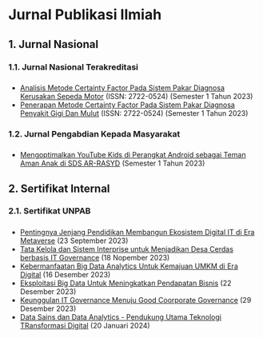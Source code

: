 # Jurnal Publikasi Ilmiah
## 1. Jurnal Nasional
### 1.1. Jurnal Nasional Terakreditasi
#####
- [Analisis Metode Certainty Factor Pada Sistem Pakar Diagnosa Kerusakan Sepeda Motor](https://journal.fkpt.org/index.php/BIT/article/view/1083) (ISSN: 2722-0524) (Semester 1 Tahun 2023)
- [Penerapan Metode Certainty Factor Pada Sistem Pakar Diagnosa Penyakit Gigi Dan Mulut](https://journal.fkpt.org/index.php/BIT/article/view/1102) (ISSN: 2722-0524) (Semester 1 Tahun 2023)
### 1.2. Jurnal Pengabdian Kepada Masyarakat
#####
- [Mengoptimalkan YouTube Kids di Perangkat Android sebagai Teman Aman Anak di SDS AR-RASYD](https://journal.hdgi.org/index.php/jpmg/article/view/153) (Semester 1 Tahun 2023)
## 2. Sertifikat Internal
### 2.1. Sertifikat UNPAB
#####
- [Pentingnya Jenjang Pendidikan Membangun Ekosistem Digital IT di Era Metaverse](https://github.com/inspirasiprogrammer/ARSIP-MTI-UNPAB/blob/main/Pentingnya%20Jenjang%20Pendidikan%20Membangun%20Ekosistem%20Digital%20IT%20di%20Era%20Metaverse.pdf) (23 September 2023)
- [Tata Kelola dan Sistem Interprise untuk Menjadikan Desa Cerdas berbasis IT Governance](https://github.com/inspirasiprogrammer/ARSIP-MTI-UNPAB/blob/main/Tata%20Kelola%20dan%20Sistem%20Interprise%20untuk%20Menjadikan%20Desa%20Cerdas%20berbasis%20IT%20Governance.pdf) (18 Nopember 2023)
- [Kebermanfaatan Big Data Analytics Untuk Kemajuan UMKM di Era Digital](https://github.com/inspirasiprogrammer/ARSIP-MTI-UNPAB/blob/main/Kebermanfaatan%20Big%20Data%20Analytics%20Untuk%20Kemajuan%20UMKM%20di%20Era%20Digital.pdf) (16 Desember 2023)
- [Eksploitasi Big Data Untuk Meningkatkan Pendapatan Bisnis](https://github.com/inspirasiprogrammer/ARSIP-MTI-UNPAB/blob/main/Eksploitasi%20Big%20Data%20Untuk%20Meningkatkan%20Pendapatan%20Bisnis.pdf) (22 Desember 2023)
- [Keunggulan IT Governance Menuju Good Coorporate Governance](https://github.com/inspirasiprogrammer/ARSIP-MTI-UNPAB/blob/main/Keunggulan%20IT%20Governance%20Menuju%20Good%20Coorporate%20Governance.pdf) (29 Desember 2023)
- [Data Sains dan Data Analytics - Pendukung Utama Teknologi TRansformasi Digital](https://github.com/inspirasiprogrammer/ARSIP-MTI-UNPAB/blob/main/Data%20Sains%20dan%20Data%20Analytics%20-%20Pendukung%20Utama%20Teknologi%20TRansformasi%20Digital.pdf) (20 Januari 2024)